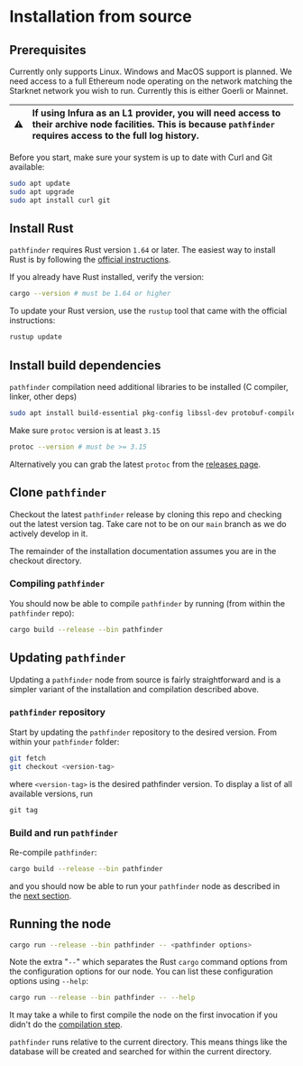# Installation from source

## Prerequisites

Currently only supports Linux. Windows and MacOS support is planned.
We need access to a full Ethereum node operating on the network matching the Starknet network you wish to run. Currently this is either Goerli or Mainnet.

| :warning: | If using Infura as an L1 provider, you will need access to their archive node facilities. This is because `pathfinder` requires access to the full log history. |
| --------- | :-------------------------------------------------------------------------------------------------------------------------------------------------------------- |


Before you start, make sure your system is up to date with Curl and Git available:

```bash
sudo apt update
sudo apt upgrade
sudo apt install curl git
```

## Install Rust

`pathfinder` requires Rust version `1.64` or later.
The easiest way to install Rust is by following the [official instructions](https://www.rust-lang.org/tools/install).

If you already have Rust installed, verify the version:

```bash
cargo --version # must be 1.64 or higher
```

To update your Rust version, use the `rustup` tool that came with the official instructions:

```bash
rustup update
```

## Install build dependencies

`pathfinder` compilation need additional libraries to be installed (C compiler, linker, other deps)

```bash
sudo apt install build-essential pkg-config libssl-dev protobuf-compiler libzstd-dev
```

Make sure `protoc` version is at least `3.15`
```bash
protoc --version # must be >= 3.15
```

Alternatively you can grab the latest `protoc` from the [releases page](https://github.com/protocolbuffers/protobuf/releases).

## Clone `pathfinder`

Checkout the latest `pathfinder` release by cloning this repo and checking out the latest version tag.
Take care not to be on our `main` branch as we do actively develop in it.

The remainder of the installation documentation assumes you are in the checkout directory.

### Compiling `pathfinder`

You should now be able to compile `pathfinder` by running (from within the `pathfinder` repo):

```bash
cargo build --release --bin pathfinder
```

## Updating `pathfinder`

Updating a `pathfinder` node from source is fairly straightforward and is a simpler variant of the installation and compilation described above.

### `pathfinder` repository

Start by updating the `pathfinder` repository to the desired version. From within your `pathfinder` folder:

```bash
git fetch
git checkout <version-tag>
```

where `<version-tag>` is the desired pathfinder version. To display a list of all available versions, run

```
git tag
```

### Build and run `pathfinder`

Re-compile `pathfinder`:

```bash
cargo build --release --bin pathfinder
```

and you should now be able to run your `pathfinder` node as described in the [next section](#running-the-node).


## Running the node

```bash
cargo run --release --bin pathfinder -- <pathfinder options>
```

Note the extra "`--`" which separates the Rust `cargo` command options from the configuration options for our node.
You can list these configuration options using `--help`:
```bash
cargo run --release --bin pathfinder -- --help
```

It may take a while to first compile the node on the first invocation if you didn't do the [compilation step](#compiling-pathfinder).

`pathfinder` runs relative to the current directory.
This means things like the database will be created and searched for within the current directory.
